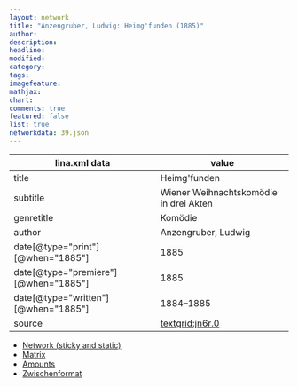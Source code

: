 ```yaml
---
layout: network
title: "Anzengruber, Ludwig: Heimg'funden (1885)"
author:
description:
headline:
modified:
category:
tags:
imagefeature: 
mathjax: 
chart: 
comments: true
featured: false
list: true
networkdata: 39.json
---
```

lina.xml data  | value
------------- | -------------
title|Heimg'funden
subtitle|Wiener Weihnachtskomödie in drei Akten
genretitle|Komödie
author|Anzengruber, Ludwig
date[@type="print"][@when="1885"]|1885
date[@type="premiere"][@when="1885"]|1885
date[@type="written"][@when="1885"]|1884–1885
source|[textgrid:jn6r.0](https://textgridlab.org/1.0/tgcrud-public/rest/textgrid:jn6r.0/data)



* [Network (sticky and static)](/network39)
* [Matrix](/matrix39)
* [Amounts](/amount39)
* [Zwischenformat](/lina39 )
